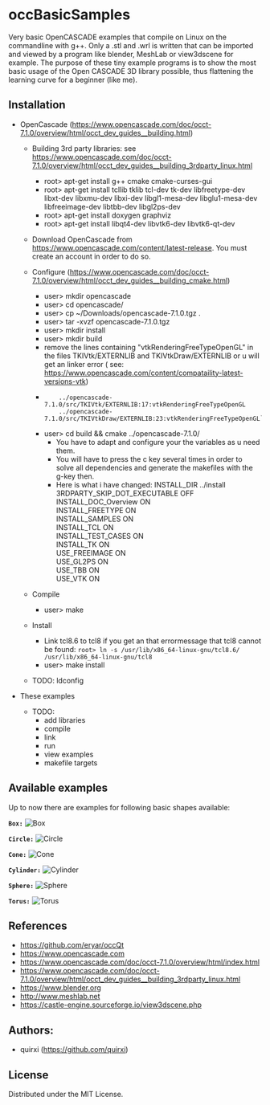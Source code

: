 # occBasicSamples

Very basic OpenCASCADE examples that compile on Linux on the commandline with g++.
Only a .stl and .wrl is written that can be imported and viewed by a program like blender, MeshLab or view3dscene for example.
The purpose of these tiny example programs is to show the most basic usage of the Open CASCADE 3D library possible, thus flattening the learning curve for a beginner (like me).


## Installation

* OpenCascade (https://www.opencascade.com/doc/occt-7.1.0/overview/html/occt_dev_guides__building.html)
	* Building 3rd party libraries: see https://www.opencascade.com/doc/occt-7.1.0/overview/html/occt_dev_guides__building_3rdparty_linux.html
		* root> apt-get install g++ cmake cmake-curses-gui
		* root> apt-get install tcllib tklib tcl-dev tk-dev libfreetype-dev libxt-dev libxmu-dev libxi-dev libgl1-mesa-dev libglu1-mesa-dev libfreeimage-dev libtbb-dev libgl2ps-dev 
		* root> apt-get install doxygen graphviz
		* root> apt-get install libqt4-dev libvtk6-dev libvtk6-qt-dev
	* Download OpenCascade from https://www.opencascade.com/content/latest-release. You must create an account in order to do so.
	* Configure (https://www.opencascade.com/doc/occt-7.1.0/overview/html/occt_dev_guides__building_cmake.html)
		* user> mkdir opencascade
		* user> cd opencascade/
		* user> cp ~/Downloads/opencascade-7.1.0.tgz .
		* user> tar -xvzf opencascade-7.1.0.tgz
		* user> mkdir install
		* user> mkdir build
		* remove the lines containing "vtkRenderingFreeTypeOpenGL" in the files TKIVtk/EXTERNLIB and TKIVtkDraw/EXTERNLIB or u will get an linker error ( see: https://www.opencascade.com/content/compataility-latest-versions-vtk)
		* ```user> fgrep -irns vtkRenderingFreeTypeOpenGL ../opencascade-7.1.0/src/
			  ../opencascade-7.1.0/src/TKIVtk/EXTERNLIB:17:vtkRenderingFreeTypeOpenGL
			  ../opencascade-7.1.0/src/TKIVtkDraw/EXTERNLIB:23:vtkRenderingFreeTypeOpenGL```
		* user> cd build && cmake ../opencascade-7.1.0/
			* You have to adapt and configure your the variables as u need them. 
			* You will have to press the c key several times in order to solve all dependencies and generate the makefiles with the g-key then.
			* Here is what i have changed:
				INSTALL_DIR                      ../install                                                                                                                                                
				3RDPARTY_SKIP_DOT_EXECUTABLE     OFF
				INSTALL_DOC_Overview             ON                                                                                                                                                  
				INSTALL_FREETYPE                 ON  
				INSTALL_SAMPLES                  ON                                                                                                                                                        
				INSTALL_TCL                      ON                                                                                                                                                        
				INSTALL_TEST_CASES               ON                                                                                                                                                        
				INSTALL_TK                       ON                                                                                                                                                        
				USE_FREEIMAGE                    ON                                                                                                                                                        
				USE_GL2PS                        ON                                                                                                                                                        
				USE_TBB                          ON                                                                                                                                                        
				USE_VTK                          ON
	* Compile
		* user> make
	* Install
		* Link tcl8.6 to tcl8 if you get an that errormessage that tcl8 cannot be found: ```root> ln -s /usr/lib/x86_64-linux-gnu/tcl8.6/ /usr/lib/x86_64-linux-gnu/tcl8```
		* user> make install
		
	* TODO: ldconfig
	

*  These examples
    * TODO: 
        * add libraries
        * compile
        * link
        * run
        * view examples
        * makefile targets


## Available examples

Up to now there are examples for following basic shapes available:

**`Box:`**
![Box](docs/aBox.png)

**`Circle:`**
![Circle](docs/aCircle.png)

**`Cone:`**
![Cone](docs/aCone.png)

**`Cylinder:`**
![Cylinder](docs/aCylinder.png)

**`Sphere:`**
![Sphere](docs/aSphere.png)

**`Torus:`**
![Torus](docs/aTorus.png)

## References

* https://github.com/eryar/occQt
* https://www.opencascade.com
* https://www.opencascade.com/doc/occt-7.1.0/overview/html/index.html
* https://www.opencascade.com/doc/occt-7.1.0/overview/html/occt_dev_guides__building_3rdparty_linux.html
* https://www.blender.org
* http://www.meshlab.net
* https://castle-engine.sourceforge.io/view3dscene.php


## Authors:

* quirxi (https://github.com/quirxi)


## License

Distributed under the MIT License.


